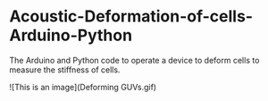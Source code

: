 # Acoustic-Deformation-of-cells-Arduino-Python
The Arduino and Python code to operate a device to deform cells to measure the stiffness of cells.

![This is an image](Deforming GUVs.gif)

